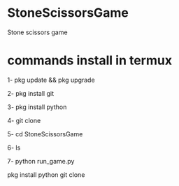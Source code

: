 # StoneScissorsGame

Stone scissors game

# commands install in termux 

1- pkg update && pkg upgrade

2- pkg install git

3- pkg install python 

4- git clone 

5- cd StoneScissorsGame

6- ls

7- python run_game.py 

 





pkg install python
git clone 



